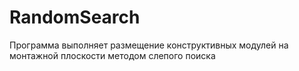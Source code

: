 # RandomSearch
Программа выполняет размещение конструктивных модулей на монтажной плоскости методом слепого поиска
